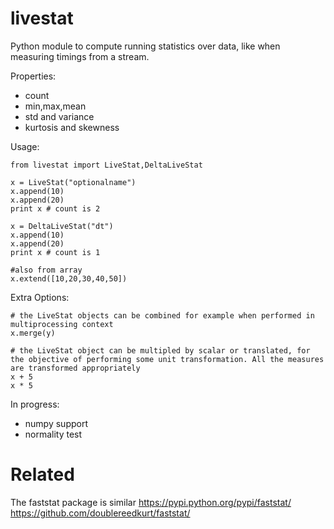 
livestat
========

Python module to compute running statistics over data, like when measuring timings from a stream.

Properties:
- count
- min,max,mean
- std and variance
- kurtosis and skewness

Usage:

	from livestat import LiveStat,DeltaLiveStat

	x = LiveStat("optionalname")
	x.append(10)
	x.append(20)
	print x # count is 2

	x = DeltaLiveStat("dt")
	x.append(10)
	x.append(20)
	print x # count is 1

	#also from array
	x.extend([10,20,30,40,50])

Extra Options: 
	
	# the LiveStat objects can be combined for example when performed in multiprocessing context
	x.merge(y)

	# the LiveStat object can be multipled by scalar or translated, for the objective of performing some unit transformation. All the measures are transformed appropriately
	x + 5
	x * 5

In progress:
- numpy support
- normality test


Related
=========
The faststat package is similar
	https://pypi.python.org/pypi/faststat/
	https://github.com/doublereedkurt/faststat/
